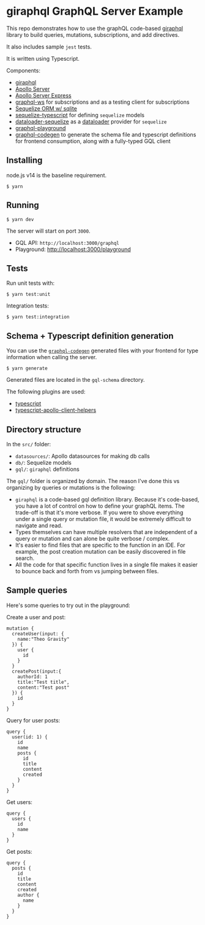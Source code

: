 # giraphql GraphQL Server Example

This repo demonstrates how to use the graphQL code-based 
[giraphql](https://giraphql.com/) library to build queries,
mutations, subscriptions, and add directives. 

It also includes sample `jest` tests.

It is written using Typescript.

Components: 

- [giraphql](https://github.com/hayes/giraphql)
- [Apollo Server](https://www.apollographql.com/docs/apollo-server/)
- [Apollo Server Express](https://www.npmjs.com/package/apollo-server-express)
- [graphql-ws](https://github.com/enisdenjo/graphql-ws) for subscriptions and as a testing client for subscriptions
- [Sequelize ORM w/ sqlite](https://sequelize.org/master/)
- [sequelize-typescript](https://www.npmjs.com/package/sequelize-typescript) for defining `sequelize` models
- [dataloader-sequelize](https://github.com/mickhansen/dataloader-sequelize) as a [dataloader](https://www.apollographql.com/docs/apollo-server/data/data-sources/#using-with-dataloader) provider for `sequelize`
- [graphql-playground](https://github.com/graphql/graphql-playground)
- [graphql-codegen](https://www.graphql-code-generator.com/) to generate the schema file and typescript definitions for frontend consumption, along with a fully-typed GQL client

## Installing

node.js v14 is the baseline requirement.

`$ yarn`

## Running

`$ yarn dev`

The server will start on port `3000`.

- GQL API: `http://localhost:3000/graphql`
- Playground: [http://localhost:3000/playground](http://localhost:3000/playground)

## Tests

Run unit tests with:

`$ yarn test:unit`

Integration tests:

`$ yarn test:integration`

## Schema + Typescript definition generation

You can use the [`graphql-codegen`](https://www.graphql-code-generator.com/) generated files with your frontend for type information when calling the server.

`$ yarn generate`

Generated files are located in the `gql-schema` directory.

The following plugins are used:

- [typescript](https://www.graphql-code-generator.com/docs/plugins/typescript)
- [typescript-apollo-client-helpers](https://www.graphql-code-generator.com/docs/plugins/typescript-apollo-client-helpers)

## Directory structure

In the `src/` folder:

- `datasources/`: Apollo datasources for making db calls
- `db/`: Sequelize models
- `gql/`: `giraphql` definitions

The `gql/` folder is organized by domain. The reason I've done this vs organizing
by queries or mutations is the following:

- `giraphql` is a code-based gql definition library. Because it's code-based, you have a lot of control
on how to define your graphQL items. The trade-off is that it's more verbose. If you were to
shove everything under a single query or mutation file, it would be extremely difficult to navigate and read.
- Types themselves can have multiple resolvers that are independent of a query or mutation and can alone be quite verbose / complex.
- It's easier to find files that are specific to the function in an IDE. For example, the post creation mutation can be easily discovered in file search.
- All the code for that specific function lives in a single file makes it easier to bounce back and forth from vs jumping between files.

## Sample queries

Here's some queries to try out in the playground:

Create a user and post:

```gql
mutation {
  createUser(input: {
    name:"Theo Gravity"
  }) {
    user {
      id
    }
  }
  createPost(input:{
    authorId: 1
    title:"Test title",
    content:"Test post"
  }) {
    id
  }
}
```

Query for user posts:

```gql
query {
  user(id: 1) {
    id
    name
    posts {
      id
      title
      content
      created
    }
  }
}
```

Get users:

```gql
query {
  users {
    id
    name
  }
}
```

Get posts:

```gql
query {
  posts {
    id
    title
    content
    created
    author {
      name
    }
  }
}
```
